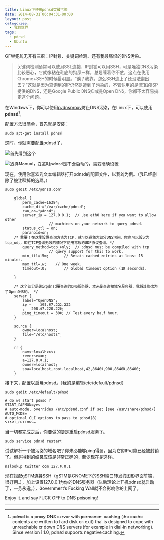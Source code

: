```yaml
---
title: Linux下使用pdnsd突破污染
date: 2014-08-31T06:04:31+00:00
layout: post
categories:
  - 我的世界
tags:
  - pdnsd
  - Ubuntu
---
```

GFW犯贱无非有三招：IP封锁、关键词检测、还有我最痛恨的DNS污染。

> 关键词检测通常可以使用SSL连接，IP封锁可以用SSH，可是唯独DNS污染比较恶心，它就像粘在鞋底的狗屎一样，总是缠着你不放，这点在使用Chrome+SSH的时候最明显。“诶？我靠，怎么SSH连上了还没法翻出去？”这就是因为查询到的IP仍然是遭到了污染的，不管你用的是流氓的ISP提供的DNS，还是Google Public DNS抑或是Open DNS，你都不太容易搞定这个问题。

在Windows下，你可以使用[pydnsproxy](http://igfw.net/archives/274)防止DNS污染，在Linux下，可以使用**pdnsd**[^1]。

配置方法很简单，首先就是安装：
```
sudo apt-get install pdnsd
```
<!--more-->
这时，你就需要配置pdnsd了。

![首先看到这个](https://res.cloudinary.com/the-backyard-of-stanley/image/upload/v1449214654/1449229708_sr9smz.png)

![选择Manual，在这时pdnsd是不会启动的，需要继续设置](https://res.cloudinary.com/the-backyard-of-stanley/image/upload/v1449214653/1449229709_usv2jl.png)

现在，使用你喜欢的文本编辑器打开pdnsd的配置文件，以我的为例。（我已经删除了被注释掉的选项。）
```
sudo gedit /etc/pdnsd.conf
```

```
    global {
        perm_cache=16384;
        cache_dir="/var/cache/pdnsd";
        run_as="pdnsd";
        server_ip = 127.0.0.1;  // Use eth0 here if you want to allow other
                    // machines on your network to query pdnsd.
        status_ctl = on;
        paranoid=on;
    /* 重要！在这里设置查询方法为TCP，就可以避免大部分DNS污染，你也可以设定为 tcp_udp，即在TCP查询无效的情况下使用常规的UDP协议查询。*/
        query_method=tcp_only;  // pdnsd must be compiled with tcp
                    // query support for this to work.
        min_ttl=15m;       // Retain cached entries at least 15 minutes.
        max_ttl=1w;    // One week.
        timeout=10;        // Global timeout option (10 seconds).

    }

    /* 这个部分是设定pdnsd要查询的DNS服务器，本来是查询根域名服务器，我将其修改为了OpenDNS的。 */
    server {
        label="OpenDNS";
        ip =    208.67.222.222
        ,   208.67.220.220;
        ping_timeout = 300; // Test every half hour.
    }

    source {
        owner=localhost;
        file="/etc/hosts";
    }

    rr {
        name=localhost;
        reverse=on;
        a=127.0.0.1;
        owner=localhost;
        soa=localhost,root.localhost,42,86400,900,86400,86400;
    }
```

接下来，配置以启用pdnsd。（我的是编辑/etc/default/pdnsd）
```
sudo gedit /etc/default/pdnsd
```

```
# do we start pdnsd ?
START_DAEMON=yes
# auto-mode, overrides /etc/pdsnd.conf if set [see /usr/share/pdnsd/]
AUTO_MODE=
# optional CLI options to pass to pdnsd(8)
START_OPTIONS=
```

当一切都完成之后，你要做的便是重启pdnsd服务了。
```
sudo service pdnsd restart
```

试试解析一个被污染的域名吧？你未必能够ping得通，因为它的IP可能已经被封锁了。但是得到的结果应该是非常正确的，至少现在是这样。
```
nslookup twitter.com 127.0.0.1
```

现在搭配gSTM连接SSH（gSTM是GNOME下的SSH端口转发的图形界面前端，很好用。），加上设置127.0.0.1为你的DNS服务器（以后理论上开机pdnsd就启动了，一劳永逸。），Government’s Fucking Wall就不会影响你的上网了。

Enjoy it, and say FUCK OFF to DNS poisoning!

* * *


[^1]: pdnsd is a proxy DNS server with permanent caching (the cache contents are written to hard disk on exit) that is designed to cope with unreachable or down DNS servers (for example in dial-in networking). Since version 1.1.0, pdnsd supports negative caching.
